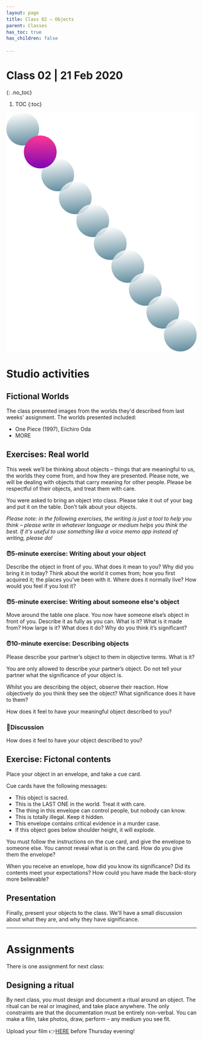 ```yaml
---
layout: page
title: Class 02 – Objects
parent: Classes
has_toc: true
has_children: false

---
```


# Class 02 | 21 Feb 2020
{: .no_toc}

1. TOC
{:toc}

![](/assets/c02.svg)

# Studio activities

## Fictional Worlds

The class presented images from the worlds they'd described from last weeks' assignment. The worlds presented included:

- One Piece (1997), Eiichiro Oda
- MORE

## Exercises: Real world

This week we’ll be thinking about objects – things that are meaningful to us, the worlds they come from, and how they are presented. Please note, we will be dealing with objects that carry meaning for other people. Please be respectful of their objects, and treat them with care.

You were asked to bring an object into class. Please take it out of your bag and put it on the table. Don’t talk about your objects.

_Please note: in the following exercises, the writing is just a tool to help you think – please write in whatever language or medium helps you think the best. If it's useful to use something like a voice memo app instead of writing, please do!_

### ⏰️5-minute exercise: Writing about your object

Describe the object in front of you. What does it mean to you? Why did you bring it in today? Think about the world it comes from; how you first acquired it; the places you’ve been with it. Where does it normally live? How would you feel if you lost it?

### ⏰️5-minute exercise: Writing about someone else's object

Move around the table one place. You now have someone else’s object in front of you. Describe it as fully as you can. What is it? What is it made from? How large is it? What does it do? Why do you think it’s significant?

### ⏰️10-minute exercise: Describing objects

Please describe your partner’s object to them in objective terms. What is it?

You are only allowed to describe your partner’s object. Do not tell your partner what the significance of your object is.

Whilst you are describing the object, observe their reaction. How objectively do you think they see the object? What significance does it have to them?

How does it feel to have your meaningful object described to you?

### 💬️Discussion

How does it feel to have your object described to you?

## Exercise: Fictonal contents

Place your object in an envelope, and take a cue card.

Cue cards have the following messages:

- This object is sacred.
- This is the LAST ONE in the world. Treat it with care.
- The thing in this envelope can control people, but nobody can know.
- This is totally illegal. Keep it hidden.
- This envelope contains critical evidence in a murder case.
- If this object goes below shoulder height, it will explode.

You must follow the instructions on the cue card, and give the envelope to someone else. You cannot reveal what is on the card. How do you give them the envelope?

When you receive an envelope, how did you know its significance? Did its contents meet your expectations? How could you have made the back-story more believable?

## Presentation

Finally, present your objects to the class. We'll have a small discussion about what they are, and why they have significance.


----

# Assignments

There is one assignment for next class:

## Designing a ritual

By next class, you must design and document a ritual around an object. The ritual can be real or imagined, and take place anywhere. The only constraints are that the documentation must be entirely non-verbal. You can make a film, take photos, draw, perform – any medium you see fit.

Upload your film 👉️[HERE](https://forms.gle/EAgU2Gia9EhzNy1y8) before Thursday evening!
